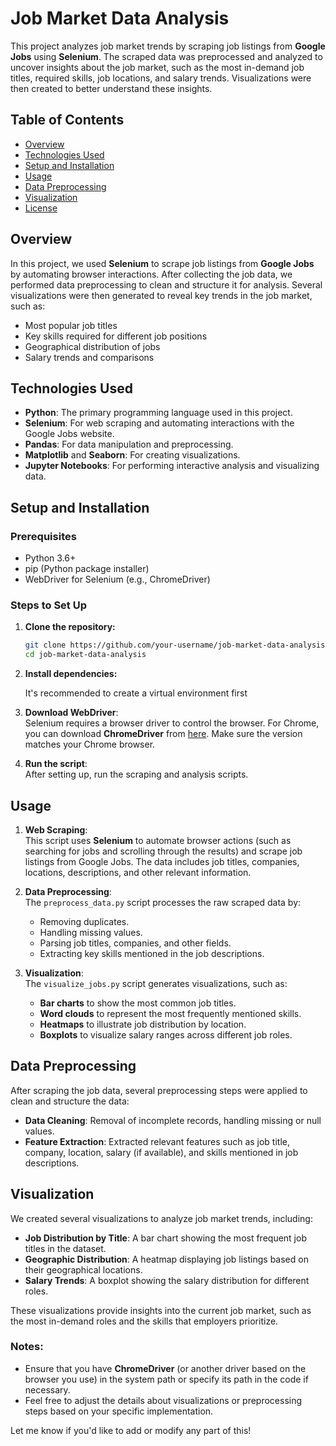 # Job Market Data Analysis

This project analyzes job market trends by scraping job listings from **Google Jobs** using **Selenium**. The scraped data was preprocessed and analyzed to uncover insights about the job market, such as the most in-demand job titles, required skills, job locations, and salary trends. Visualizations were then created to better understand these insights.

## Table of Contents

- [Overview](#overview)
- [Technologies Used](#technologies-used)
- [Setup and Installation](#setup-and-installation)
- [Usage](#usage)
- [Data Preprocessing](#data-preprocessing)
- [Visualization](#visualization)
- [License](#license)

## Overview

In this project, we used **Selenium** to scrape job listings from **Google Jobs** by automating browser interactions. After collecting the job data, we performed data preprocessing to clean and structure it for analysis. Several visualizations were then generated to reveal key trends in the job market, such as:

- Most popular job titles
- Key skills required for different job positions
- Geographical distribution of jobs
- Salary trends and comparisons

## Technologies Used

- **Python**: The primary programming language used in this project.
- **Selenium**: For web scraping and automating interactions with the Google Jobs website.
- **Pandas**: For data manipulation and preprocessing.
- **Matplotlib** and **Seaborn**: For creating visualizations.
- **Jupyter Notebooks**: For performing interactive analysis and visualizing data.

## Setup and Installation

### Prerequisites

- Python 3.6+
- pip (Python package installer)
- WebDriver for Selenium (e.g., ChromeDriver)

### Steps to Set Up

1. **Clone the repository:**

   ```bash
   git clone https://github.com/your-username/job-market-data-analysis.git
   cd job-market-data-analysis
   ```

2. **Install dependencies:**

   It's recommended to create a virtual environment first

3. **Download WebDriver**:  
   Selenium requires a browser driver to control the browser. For Chrome, you can download **ChromeDriver** from [here](https://sites.google.com/a/chromium.org/chromedriver/). Make sure the version matches your Chrome browser.

4. **Run the script**:  
   After setting up, run the scraping and analysis scripts.

## Usage

1. **Web Scraping**:  
   This script uses **Selenium** to automate browser actions (such as searching for jobs and scrolling through the results) and scrape job listings from Google Jobs. The data includes job titles, companies, locations, descriptions, and other relevant information.

2. **Data Preprocessing**:  
   The `preprocess_data.py` script processes the raw scraped data by:
   - Removing duplicates.
   - Handling missing values.
   - Parsing job titles, companies, and other fields.
   - Extracting key skills mentioned in the job descriptions.

3. **Visualization**:  
   The `visualize_jobs.py` script generates visualizations, such as:
   - **Bar charts** to show the most common job titles.
   - **Word clouds** to represent the most frequently mentioned skills.
   - **Heatmaps** to illustrate job distribution by location.
   - **Boxplots** to visualize salary ranges across different job roles.

## Data Preprocessing

After scraping the job data, several preprocessing steps were applied to clean and structure the data:

- **Data Cleaning**: Removal of incomplete records, handling missing or null values.
- **Feature Extraction**: Extracted relevant features such as job title, company, location, salary (if available), and skills mentioned in job descriptions.
## Visualization

We created several visualizations to analyze job market trends, including:

- **Job Distribution by Title**: A bar chart showing the most frequent job titles in the dataset.
- **Geographic Distribution**: A heatmap displaying job listings based on their geographical locations.
- **Salary Trends**: A boxplot showing the salary distribution for different roles.

These visualizations provide insights into the current job market, such as the most in-demand roles and the skills that employers prioritize.


### Notes:
- Ensure that you have **ChromeDriver** (or another driver based on the browser you use) in the system path or specify its path in the code if necessary.
- Feel free to adjust the details about visualizations or preprocessing steps based on your specific implementation.

Let me know if you'd like to add or modify any part of this!
